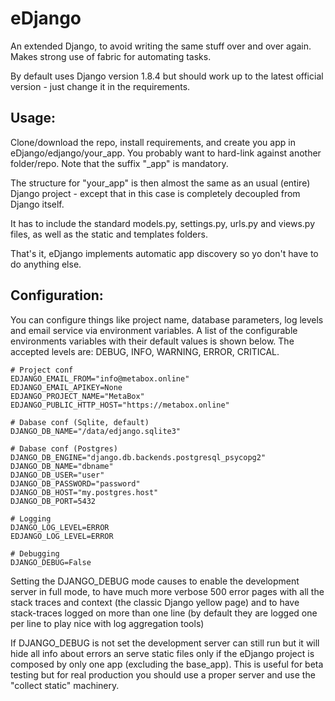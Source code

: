# eDjango

An extended Django, to avoid writing the same stuff over and over again. Makes strong use of fabric for automating tasks.

By default uses Django version 1.8.4 but should work up to the latest official version - just change it in the requirements.


Usage:
------

Clone/download the repo, install requirements, and create you app in eDjango/edjango/your_app. You probably want to hard-link against another folder/repo. Note that the suffix "_app" is mandatory.


The structure for "your_app" is then almost the same as an usual (entire) Django project - except that in this case is completely decoupled from Django itself.


It has to include the standard models.py, settings.py, urls.py and views.py files, as well as the static and templates folders.

That's it, eDjango implements automatic app discovery so yo don't have to do anything else.


Configuration:
------

You can configure things like project name, database parameters, log levels and email service via environment variables. A list of the configurable environments variables with their default values is shown below. The accepted levels are: DEBUG, INFO, WARNING, ERROR, CRITICAL.


	# Project conf
    EDJANGO_EMAIL_FROM="info@metabox.online"
    EDJANGO_EMAIL_APIKEY=None
    EDJANGO_PROJECT_NAME="MetaBox"
    EDJANGO_PUBLIC_HTTP_HOST="https://metabox.online"

	# Dabase conf (Sqlite, default)
	DJANGO_DB_NAME="/data/edjango.sqlite3"

	# Dabase conf (Postgres)
	DJANGO_DB_ENGINE="django.db.backends.postgresql_psycopg2"
	DJANGO_DB_NAME="dbname"
	DJANGO_DB_USER="user"
	DJANGO_DB_PASSWORD="password"
	DJANGO_DB_HOST="my.postgres.host"
	DJANGO_DB_PORT=5432

	# Logging
	DJANGO_LOG_LEVEL=ERROR
	EDJANGO_LOG_LEVEL=ERROR
	
	# Debugging
	DJANGO_DEBUG=False

Setting the DJANGO_DEBUG mode causes to enable the development server in full mode, to have much more verbose 500 error pages with all the stack traces and context (the classic Django yellow page) and to have stack-traces logged on more than one line (by default they are logged one per line to play nice with log aggregation tools)

If DJANGO_DEBUG is not set the development server can still run but it will hide all info about errors an serve static files only if the eDjango project is composed by only one app (excluding the base_app). This is useful for beta testing but for real production you should use a proper server and use the "collect static" machinery.



	






